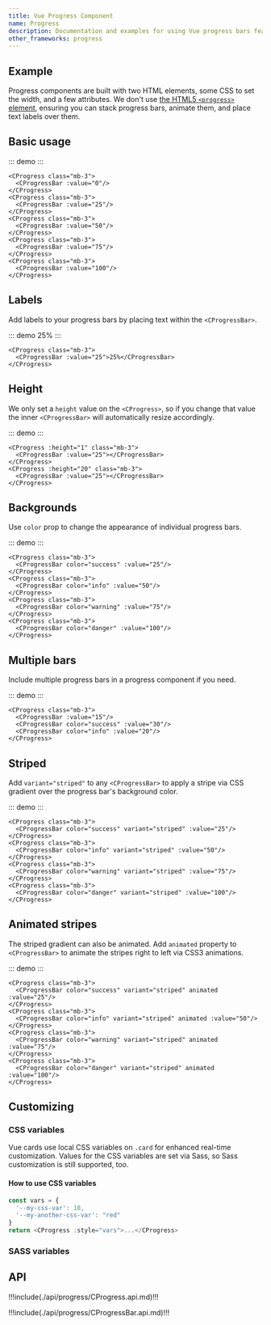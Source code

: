 ```yaml
---
title: Vue Progress Component
name: Progress
description: Documentation and examples for using Vue progress bars featuring support for stacked bars, animated backgrounds, and text labels.
other_frameworks: progress
---
```


## Example

Progress components are built with two HTML elements, some CSS to set the width, and a few attributes. We don't use [the HTML5 `<progress>` element](https://developer.mozilla.org/en-US/docs/Web/HTML/Element/progress), ensuring you can stack progress bars, animate them, and place text labels over them.

## Basic usage

::: demo
<CProgress class="mb-3">
  <CProgressBar :value="0"/>
</CProgress>
<CProgress class="mb-3">
  <CProgressBar :value="25"/>
</CProgress>
<CProgress class="mb-3">
  <CProgressBar :value="50"/>
</CProgress>
<CProgress class="mb-3">
  <CProgressBar :value="75"/>
</CProgress>
<CProgress class="mb-3">
  <CProgressBar :value="100"/>
</CProgress>
:::
```vue
<CProgress class="mb-3">
  <CProgressBar :value="0"/>
</CProgress>
<CProgress class="mb-3">
  <CProgressBar :value="25"/>
</CProgress>
<CProgress class="mb-3">
  <CProgressBar :value="50"/>
</CProgress>
<CProgress class="mb-3">
  <CProgressBar :value="75"/>
</CProgress>
<CProgress class="mb-3">
  <CProgressBar :value="100"/>
</CProgress>
```

## Labels

Add labels to your progress bars by placing text within the `<CProgressBar>`.

::: demo
<CProgress class="mb-3">
  <CProgressBar :value="25">25%</CProgressBar>
</CProgress>
:::
```vue
<CProgress class="mb-3">
  <CProgressBar :value="25">25%</CProgressBar>
</CProgress>
```

## Height

We only set a `height` value on the `<CProgress>`, so if you change that value the inner `<CProgressBar>` will automatically resize accordingly.

::: demo
<CProgress :height="1" class="mb-3">
  <CProgressBar :value="25"></CProgressBar>
</CProgress>
<CProgress :height="20" class="mb-3">
  <CProgressBar :value="25"></CProgressBar>
</CProgress>
:::
```vue
<CProgress :height="1" class="mb-3">
  <CProgressBar :value="25"></CProgressBar>
</CProgress>
<CProgress :height="20" class="mb-3">
  <CProgressBar :value="25"></CProgressBar>
</CProgress>
```

## Backgrounds

Use `color` prop to change the appearance of individual progress bars.

::: demo
<CProgress class="mb-3">
  <CProgressBar color="success" :value="25"/>
</CProgress>
<CProgress class="mb-3">
  <CProgressBar color="info" :value="50"/>
</CProgress>
<CProgress class="mb-3">
  <CProgressBar color="warning" :value="75"/>
</CProgress>
<CProgress class="mb-3">
  <CProgressBar color="danger" :value="100"/>
</CProgress>
:::
```vue
<CProgress class="mb-3">
  <CProgressBar color="success" :value="25"/>
</CProgress>
<CProgress class="mb-3">
  <CProgressBar color="info" :value="50"/>
</CProgress>
<CProgress class="mb-3">
  <CProgressBar color="warning" :value="75"/>
</CProgress>
<CProgress class="mb-3">
  <CProgressBar color="danger" :value="100"/>
</CProgress>
```

## Multiple bars

Include multiple progress bars in a progress component if you need.

::: demo
<CProgress class="mb-3">
  <CProgressBar :value="15"/>
  <CProgressBar color="success" :value="30"/>
  <CProgressBar color="info" :value="20"/>
</CProgress>
:::
```vue
<CProgress class="mb-3">
  <CProgressBar :value="15"/>
  <CProgressBar color="success" :value="30"/>
  <CProgressBar color="info" :value="20"/>
</CProgress>
```

## Striped

Add `variant="striped"` to any `<CProgressBar>` to apply a stripe via CSS gradient over the progress bar's background color.

::: demo
<CProgress class="mb-3">
  <CProgressBar color="success" variant="striped" :value="25"/>
</CProgress>
<CProgress class="mb-3">
  <CProgressBar color="info" variant="striped" :value="50"/>
</CProgress>
<CProgress class="mb-3">
  <CProgressBar color="warning" variant="striped" :value="75"/>
</CProgress>
<CProgress class="mb-3">
  <CProgressBar color="danger" variant="striped" :value="100"/>
</CProgress>
:::
```vue
<CProgress class="mb-3">
  <CProgressBar color="success" variant="striped" :value="25"/>
</CProgress>
<CProgress class="mb-3">
  <CProgressBar color="info" variant="striped" :value="50"/>
</CProgress>
<CProgress class="mb-3">
  <CProgressBar color="warning" variant="striped" :value="75"/>
</CProgress>
<CProgress class="mb-3">
  <CProgressBar color="danger" variant="striped" :value="100"/>
</CProgress>
```

## Animated stripes

The striped gradient can also be animated. Add `animated` property to `<CProgressBar>` to animate the stripes right to left via CSS3 animations.

::: demo
<CProgress class="mb-3">
  <CProgressBar color="success" variant="striped" animated :value="25"/>
</CProgress>
<CProgress class="mb-3">
  <CProgressBar color="info" variant="striped" animated :value="50"/>
</CProgress>
<CProgress class="mb-3">
  <CProgressBar color="warning" variant="striped" animated :value="75"/>
</CProgress>
<CProgress class="mb-3">
  <CProgressBar color="danger" variant="striped" animated :value="100"/>
</CProgress>
:::
```vue
<CProgress class="mb-3">
  <CProgressBar color="success" variant="striped" animated :value="25"/>
</CProgress>
<CProgress class="mb-3">
  <CProgressBar color="info" variant="striped" animated :value="50"/>
</CProgress>
<CProgress class="mb-3">
  <CProgressBar color="warning" variant="striped" animated :value="75"/>
</CProgress>
<CProgress class="mb-3">
  <CProgressBar color="danger" variant="striped" animated :value="100"/>
</CProgress>
```

## Customizing

### CSS variables

Vue cards use local CSS variables on `.card` for enhanced real-time customization. Values for the CSS variables are set via Sass, so Sass customization is still supported, too.

<ScssDocs file="_progress.scss" capture="progress-css-vars"/>

#### How to use CSS variables

```js
const vars = { 
  '--my-css-var': 10,
  '--my-another-css-var': "red" 
}
return <CProgress :style="vars">...</CProgress>
```

### SASS variables

<ScssDocs file="_variables.scss" capture="progress-variables"/>

## API

!!!include(./api/progress/CProgress.api.md)!!!

!!!include(./api/progress/CProgressBar.api.md)!!!